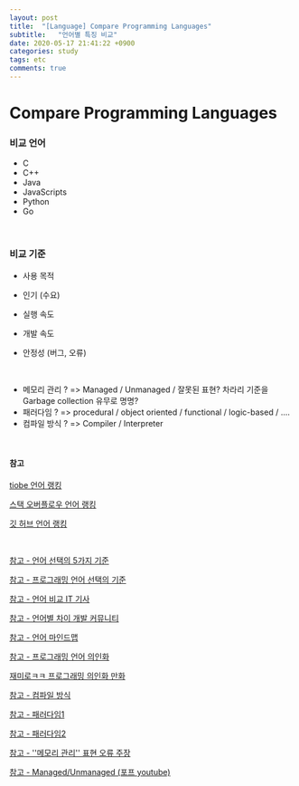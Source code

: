```yaml
---
layout: post
title:  "[Language] Compare Programming Languages"
subtitle:   "언어별 특징 비교"
date: 2020-05-17 21:41:22 +0900
categories: study
tags: etc
comments: true
---
```


# Compare Programming Languages

### 비교 언어

* C
* C++
* Java
* JavaScripts
* Python
* Go

<br/>

### 비교 기준

* 사용 목적

* 인기 (수요)
* 실행 속도
* 개발 속도
* 안정성 (버그, 오류)

<br/>

* 메모리 관리 ? => Managed / Unmanaged / 잘못된 표현? 차라리 기준을 Garbage collection 유무로 명명?
* 패러다임 ? => procedural / object oriented / functional / logic-based / ....
* 컴파일 방식 ? => Compiler / Interpreter 

<br/>

#### 참고

[tiobe 언어 랭킹](https://www.tiobe.com/tiobe-index/)

[스택 오버플로우 언어 랭킹](https://insights.stackoverflow.com/survey/2019#technology)

[깃 허브 언어 랭킹](https://www.benfrederickson.com/ranking-programming-languages-by-github-users/)

<br/>

[참고 - 언어 선택의 5가지 기준](https://sjquant.tistory.com/43)

[참고 - 프로그래밍 언어 선택의 기준](https://brunch.co.kr/@hwchoi/9)

[참고 - 언어 비교 IT 기사](http://www.itworld.co.kr/news/124767?page=0,1)

[참고 - 언어별 차이 개발 커뮤니티](https://okky.kr/article/449759)

[참고 - 언어 마인드맵](http://mcchae.egloos.com/11148354)

[참고 - 프로그래밍 언어 의인화](https://redmist.tistory.com/30)

[재미로ㅋㅋ 프로그래밍 의인화 만화](http://www.inven.co.kr/board/webzine/2652/462866)

[참고 - 컴파일 방식](https://ndb796.tistory.com/9)

[참고 - 패러다임1](https://freshrimpsushi.tistory.com/1361)

[참고 - 패러다임2](https://tech.peoplefund.co.kr/2018/11/28/programming-paradigm-and-python-kor.html)

[참고 - ''메모리 관리'' 표현 오류 주장](https://blog.seulgi.kim/2019/04/managed-language-vs-unmanaged-langauge.html)

[참고 - Managed/Unmanaged (포프 youtube)](https://www.youtube.com/watch?v=ESU2IkFj9VM&feature=emb_logo)

